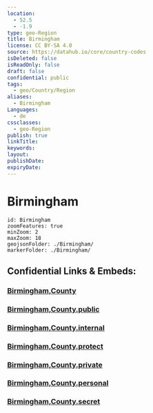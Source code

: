 ```yaml
---
location:
  - 52.5
  - -1.9
type: geo-Region
title: Birmingham
license: CC BY-SA 4.0
source: https://datahub.io/core/country-codes
isDeleted: false
isReadOnly: false
draft: false
confidential: public
tags:
  - geo/Country/Region
aliases:
  - Birmingham
Languages:
  - de
cssclasses:
  - geo-Region
publish: true
linkTitle:
keywords:
layout:
publishDate:
expiryDate:
---
```


# Birmingham

```leaflet
id: Birmingham
zoomFeatures: true 
minZoom: 2 
maxZoom: 18
geojsonFolder: ./Birmingham/
markerFolder: ./Birmingham/
```


## Confidential Links & Embeds: 

### [Birmingham,County](/_Standards/Earth/Continent/Europe/Europe~North/UK/England/Regions~England/West_Midlands,Region/Birmingham,County.md) 

### [Birmingham,County.public](/_public/Earth/Continent/Europe/Europe~North/UK/England/Regions~England/West_Midlands,Region/Birmingham,County.public.md) 

### [Birmingham,County.internal](/_internal/Earth/Continent/Europe/Europe~North/UK/England/Regions~England/West_Midlands,Region/Birmingham,County.internal.md) 

### [Birmingham,County.protect](/_protect/Earth/Continent/Europe/Europe~North/UK/England/Regions~England/West_Midlands,Region/Birmingham,County.protect.md) 

### [Birmingham,County.private](/_private/Earth/Continent/Europe/Europe~North/UK/England/Regions~England/West_Midlands,Region/Birmingham,County.private.md) 

### [Birmingham,County.personal](/_personal/Earth/Continent/Europe/Europe~North/UK/England/Regions~England/West_Midlands,Region/Birmingham,County.personal.md) 

### [Birmingham,County.secret](/_secret/Earth/Continent/Europe/Europe~North/UK/England/Regions~England/West_Midlands,Region/Birmingham,County.secret.md)

